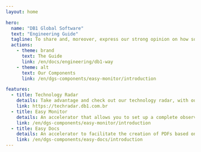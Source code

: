 ```yaml
---
layout: home

hero:
  name: "DB1 Global Software"
  text: "Engineering Guide"
  tagline: To share and, moreover, express our strong opinion on how software should be made
  actions:
    - theme: brand
      text: The Guide
      link: /en/docs/engineering/db1-way
    - theme: alt
      text: Our Components
      link: /en/dgs-components/easy-monitor/introduction

features:
  - title: Technology Radar
    details: Take advantage and check out our technology radar, with our opinions on languages, frameworks, and tools
    link: https://techradar.db1.com.br
  - title: Easy Monitor
    details: An accelerator that allows you to set up a complete observability stack with just a few commands
    link: /en/dgs-components/easy-monitor/introduction
  - title: Easy Docs
    details: An accelerator to facilitate the creation of PDFs based on React templates.
    link: /en/dgs-components/easy-docs/introduction
---
```

